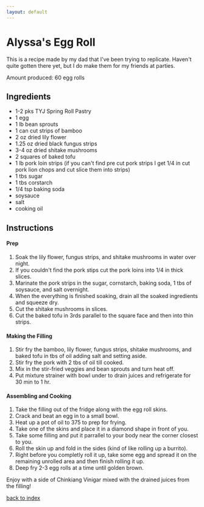 ```yaml
--- 
layout: default
---
```

<!--- 
my recipe for egg rolls
-->

# Alyssa's Egg Roll 
This is a recipe made by my dad that I've been trying to replicate. Haven't quite gotten there yet, 
but I do make them for my friends at parties.

Amount produced: 60 egg rolls

## Ingredients 

- 1-2 pks TYJ Spring Roll Pastry  
- 1 egg
- 1 lb bean sprouts
- 1 can cut strips of bamboo
- 2 oz dried lily flower 
- 1.25 oz dried black fungus strips
- 3-4 oz dried shitake mushrooms
- 2 squares of baked tofu
- 1 lb pork loin strips (if you can't find pre cut pork strips I get 1/4 in cut pork lion chops and cut slice them into strips) 
- 1 tbs sugar
- 1 tbs corstarch
- 1/4 tsp baking soda
- soysauce
- salt
- cooking oil

## Instructions 

#### Prep
1. Soak the lily flower, fungus strips, and shitake mushrooms in water over night.
2. If you couldn't find the pork stips cut the pork loins into 1/4 in thick slices.  	
3. Marinate the pork strips in the sugar, cornstarch, baking soda, 1 tbs of soysauce, and salt overnight.
4. When the everything is finished soaking, drain all the soaked ingredients and squeeze dry.
5. Cut the shitake mushrooms in slices.
6. Cut the baked tofu in 3rds parallel to the square face and then into thin strips.

#### Making the Filling
1. Stir fry the bamboo, lily flower, fungus strips, shitake mushrooms, and baked tofu in tbs of oil adding salt and setting aside.
2. Stir fry the pork with 2 tbs of oil till cooked.
3. Mix in the stir-fried veggies and bean sprouts and turn heat off.
4. Put mixture strainer with bowl under to drain juices and refrigerate for 30 min to 1 hr.

#### Assembling and Cooking 
1. Take the filling out of the fridge along with the egg roll skins.
2. Crack and beat an egg in to a small bowl.
3. Heat up a pot of oil to 375 to prep for frying.
3. Take one of the skins and place it in a diamond shape in front of you.
4. Take some filling and put it parrallel to your body near the corner closest to you.
5. Roll the skin up and fold in the sides (kind of like rolling up a burrito).
6. Right before you completly roll it up, take some egg and spread it on the remaining unrolled area and then finish rolling it up.
7. Deep fry 2-3 egg rolls at a time until golden brown.    

Enjoy with a side of Chinkiang Vinigar mixed with the drained juices from the filling!

[back to index](../)       
 